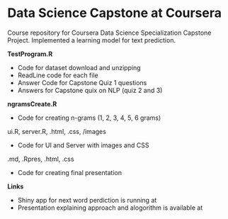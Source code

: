 # Data Science Capstone at Coursera

Course repository for Coursera Data Science Specialization Capstone Project. 
Implemented a learning model for text prediction.

**TestProgram.R**
* Code for dataset download and unzipping
* ReadLine code for each file
* Answer Code for Capstone Quiz 1 questions
* Answers for Capstone quix on NLP (quiz 2 and 3)

**ngramsCreate.R**
* Code for creating n-grams (1, 2, 3, 4, 5, 6 grams)

ui.R, server.R, .html, .css, /images
* Code for UI and Server with images and CSS

.md, .Rpres, .html, .css
* Code for creating final presentation 

**Links**
 * Shiny app for next word perdiction is running at 
 * Presentation explaining approach and alogorithm is available at 